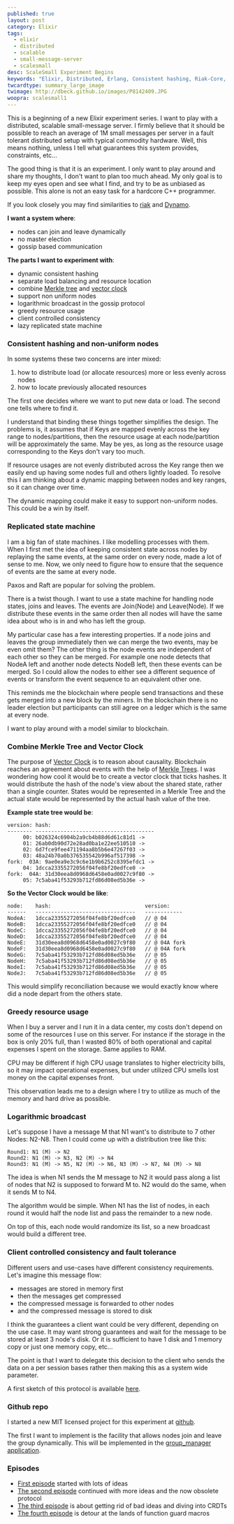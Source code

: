 ```yaml
---
published: true
layout: post
category: Elixir
tags: 
  - elixir
  - distributed
  - scalable
  - small-message-server
  - scalesmall
desc: ScaleSmall Experiment Begins
keywords: "Elixir, Distributed, Erlang, Consistent hashing, Riak-Core, Dynamo, Replicated state machine, Kafka, Scalable"
twcardtype: summary_large_image
twimage: http://dbeck.github.io/images/P8142409.JPG
woopra: scalesmall1
---
```


This is a beginning of a new Elixir experiment series. I want to play with a distributed, scalable small-message server. I firmly believe that it should be possible to reach an average of 1M small messages per server in a fault tolerant distributed setup with typical commodity hardware. Well, this means nothing, unless I tell what guarantees this system provides, constraints, etc...

The good thing is that it is an experiment. I only want to play around and share my thoughts, I don't want to plan too much ahead. My only goal is to keep my eyes open and see what I find, and try to be as unbiased as possible. This alone is not an easy task for a hardcore C++ programmer.

If you look closely you may find similarities to [riak](http://docs.basho.com/riak/latest/) and [Dynamo](www.allthingsdistributed.com/files/amazon-dynamo-sosp2007.pdf).

**I want a system where**:

- nodes can join and leave dynamically
- no master election
- gossip based communication

**The parts I want to experiment with**:

- dynamic consistent hashing
- separate load balancing and resource location
- combine [Merkle tree](https://en.wikipedia.org/wiki/Merkle_tree) and [vector clock](https://en.wikipedia.org/wiki/Vector_clock)
- support non uniform nodes
- logarithmic broadcast in the gossip protocol
- greedy resource usage
- client controlled consistency
- lazy replicated state machine

### Consistent hashing and non-uniform nodes

In some systems these two concerns are inter mixed:

1. how to distribute load (or allocate resources) more or less evenly across nodes
2. how to locate previously allocated resources

The first one decides where we want to put new data or load. The second one tells where to find it.

I understand that binding these things together simplifies the design. The problems is, it assumes that if Keys are mapped evenly across the key range to nodes/partitions, then the resource usage at each node/partition will be approximately the same. May be yes, as long as the resource usage corresponding to the Keys don't vary too much.

If resource usages are not evenly distributed across the Key range then we easily end up having some nodes full and others lightly loaded. To resolve this I am thinking about a dynamic mapping between nodes and key ranges, so it can change over time.

The dynamic mapping could make it easy to support non-uniform nodes. This could be a win by itself.

### Replicated state machine

I am a big fan of state machines. I like modelling processes with them. When I first met the idea of keeping consistent state across nodes by replaying the same events, at the same order on every node, made a lot of sense to me. Now, we only need to figure how to ensure that the sequence of events are the same at every node.

Paxos and Raft are popular for solving the problem.

There is a twist though. I want to use a state machine for handling node states, joins and leaves. The events are Join(Node) and Leave(Node). If we distribute these events in the same order then all nodes will have the same idea about who is in and who has left the group. 

My particular case has a few interesting properties. If a node joins and leaves the group immediately then we can merge the two events, may be even omit them? The other thing is the node events are independent of each other so they can be merged. For example one node detects that NodeA left and another node detects NodeB left, then these events can be merged. So I could allow the nodes to either see a different sequence of events or transform the event sequence to an equivalent other one.

This reminds me the blockchain where people send transactions and these gets merged into a new block by the miners. In the blockchain there is no leader election but participants can still agree on a ledger which is the same at every node.

I want to play around with a model similar to blockchain.

### Combine Merkle Tree and Vector Clock

The purpose of [Vector Clock](https://en.wikipedia.org/wiki/Vector_clock) is to reason about causality. Blockchain reaches an agreement about events with the help of [Merkle Trees](https://en.wikipedia.org/wiki/Merkle_tree). I was wondering how cool it would be to create a vector clock that ticks hashes. It would distribute the hash of the node's view about the shared state, rather than a single counter. States would be represented in a Merkle Tree and the actual state would be represented by the actual hash value of the tree.

**Example state tree would be**:

```
version: hash:
-------- --------------------------------------
     00: b026324c6904b2a9cb4b88d6d61c81d1 ->
     01: 26ab0db90d72e28ad0ba1e22ee510510 ->
     02: 6d7fce9fee471194aa8b5b6e47267f03 ->
     03: 48a24b70a0b376535542b996af517398 ->
fork:  03A: 9ae0ea9e3c9c6e1b9b6252c8395efdc1 ->
     04: 1dcca23355272056f04fe8bf20edfce0 ->
fork:  04A: 31d30eea8d0968d6458e0ad0027c9f80 ->
     05: 7c5aba41f53293b712fd86d08ed5b36e ->
```

**So the Vector Clock would be like**:

```
node:    hash:                              version:
------   --------------------------------   ------------
NodeA:   1dcca23355272056f04fe8bf20edfce0   // @ 04
NodeB:   1dcca23355272056f04fe8bf20edfce0   // @ 04
NodeC:   1dcca23355272056f04fe8bf20edfce0   // @ 04
NodeD:   1dcca23355272056f04fe8bf20edfce0   // @ 04
NodeE:   31d30eea8d0968d6458e0ad0027c9f80   // @ 04A fork
NodeF:   31d30eea8d0968d6458e0ad0027c9f80   // @ 04A fork
NodeG:   7c5aba41f53293b712fd86d08ed5b36e   // @ 05
NodeH:   7c5aba41f53293b712fd86d08ed5b36e   // @ 05
NodeI:   7c5aba41f53293b712fd86d08ed5b36e   // @ 05
NodeJ:   7c5aba41f53293b712fd86d08ed5b36e   // @ 05
```

This would simplify reconciliation because we would exactly know where did a node depart from the others state.

### Greedy resource usage

When I buy a server and I run it in a data center, my costs don't depend on some of the resources I use on this server. For instance if the storage in the box is only 20% full, than I wasted 80% of both operational and capital expenses I spent on the storage. Same applies to RAM.

CPU may be different if high CPU usage translates to higher electricity bills, so it may impact operational expenses, but under utilized CPU smells lost money on the capital expenses front.

This observation leads me to a design where I try to utilize as much of the memory and hard drive as possible.

### Logarithmic broadcast

Let's suppose I have a message M that N1 want's to distribute to 7 other Nodes: N2-N8. Then I could come up with a distribution tree like this:

```
Round1: N1 (M) -> N2
Round2: N1 (M) -> N3, N2 (M) -> N4
Round3: N1 (M) -> N5, N2 (M) -> N6, N3 (M) -> N7, N4 (M) -> N8
```

The idea is when N1 sends the M message to N2 it would pass along a list of nodes that N2 is supposed to forward M to. N2 would do the same, when it sends M to N4.

The algorithm would be simple. When N1 has the list of nodes, in each round it would half the node list and pass the remainder to a new node.

On top of this, each node would randomize its list, so a new broadcast would build a different tree.

### Client controlled consistency and fault tolerance

Different users and use-cases have different consistency requirements. Let's imagine this message flow:

- messages are stored in memory first
- then the messages get compressed
- the compressed message is forwarded to other nodes
- and the compressed message is stored to disk

I think the guarantees a client want could be very different, depending on the use case. It may want strong guarantees and wait for the message to be stored at least 3 node's disk. Or it is sufficient to have 1 disk and 1 memory copy or just one memory copy, etc...

The point is that I want to delegate this decision to the client who sends the data on a per session bases rather then making this as a system wide parameter.

A first sketch of this protocol is available [here](/Experimental-Reliable-Small-Message-Protocol/).

### Github repo

I started a new MIT licensed project for this experiment at [github](https://github.com/dbeck/scalesmall).

The first I want to implement is the facility that allows nodes join and leave the group dynamically. This will be implemented in the [group_manager application](https://github.com/dbeck/scalesmall/tree/master/apps/group_manager).

### Episodes

- [First episode](/Scalesmall-Experiment-Begins/) started with lots of ideas
- [The second episode](/Scalesmall-W1-Combininig-Events/) continued with more ideas and the now obsolete protocol
- [The third episode](/Scalesmall-W2-First-Redesign/) is about getting rid of bad ideas and diving into CRDTs
- [The fourth episode](/Scalesmall-W3-Elixir-Macro-Guards/) is detour at the lands of function guard macros

